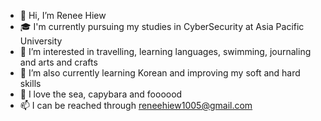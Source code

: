 - 👋 Hi, I’m Renee Hiew
- 🎓 I'm currently pursuing my studies in CyberSecurity at Asia Pacific University
- 👀 I’m interested in travelling, learning languages, swimming, journaling and arts and crafts
- 🌱 I’m also currently learning Korean and improving my soft and hard skills
- 🦫 I love the sea, capybara and foooood
- 📫 I can be reached through reneehiew1005@gmail.com

<!---
ReneeHiew/ReneeHiew is a ✨ special ✨ repository because its `README.md` (this file) appears on your GitHub profile.
You can click the Preview link to take a look at your changes.
--->
